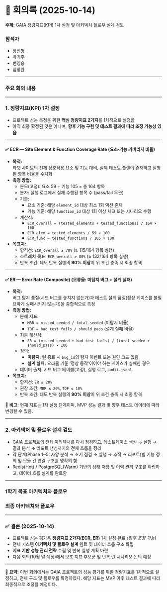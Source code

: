 # 📑 회의록 (2025-10-14)

**주제:** GAIA 정량지표(KPI) 1차 설정 및 아키텍처·플로우 설계 검토  

### 참석자
- 장진형  
- 박기주  
- 변영승  
- 심창완  

---

### 주요 회의 내용

---

### 1. 정량지표(KPI) 1차 설정  
- 프로젝트 성능 측정을 위한 **핵심 정량지표 2가지**를 1차적으로 설정함  
- 아직 최종 확정된 것은 아니며, **향후 기능 구현 및 테스트 결과에 따라 조정 가능성 있음**

---

#### ✅ ECR — Site Element & Function Coverage Rate (요소·기능 커버리지 비율)
- **목적:**  
  타겟 사이트의 전체 상호작용 요소 및 기능 대비, 실제 테스트 플랜이 존재하고 실행된 항목 비율을 수치화  
- **측정 방법:**  
  - 분모(고정): 요소 59 + 기능 105 = 총 164 항목  
  - 분자: 실행 로그에서 실제 수행된 항목 수 (pass/fail 무관)  
  - 기준:  
    - 요소 기준: 해당 `element_id` 대상 최소 1회 액션 존재  
    - 기능 기준: 해당 `function_id` 대상 1회 이상 체크 또는 시나리오 수행  
  - 계산식:  
    - `ECR_overall = (tested_elements + tested_functions) / 164 × 100`  
    - `ECR_elem = tested_elements / 59 × 100`  
    - `ECR_func = tested_functions / 105 × 100`  
- **목표치:**  
  - 합격선: `ECR_overall ≥ 70%` (≥ 115/164 항목 실행)  
  - 스트레치 목표: `ECR_overall ≥ 80%` (≥ 132/164 항목 실행)  
  - 반복 조건: 데모 반복 실행의 **90% 이상**이 위 조건 충족 시 최종 합격

---

#### ✅ ER — Error Rate (Composite) (오류율: 미탐지 버그 + 설계 실패)
- **목적:**  
  버그 탐지 품질(시드 버그를 놓치지 않는가)과 테스트 설계 품질(정상 케이스를 불필요하게 실패시키지 않는가)을 종합적으로 측정  
- **측정 방법:**  
  - 분해 지표:  
    - `MBR = missed_seeded / total_seeded` (미탐지 비율)  
    - `TQF = bad_test_fails / should_pass` (설계 실패 비율)  
  - 최종 계산식:  
    - `ER = (missed_seeded + bad_test_fails) / (total_seeded + should_pass) × 100`  
  - 정의:  
    - **미탐지:** 런 종료 시 `bug_id`의 탐지 이벤트 또는 원인 코드 없음  
    - **설계 실패:** 오라클 기준 ‘정상 동작’이어야 하는 케이스가 실패한 경우  
  - 데이터 출처: 시드 버그 테이블(고정), 실행 로그, `audit.jsonl`  
- **목표치:**  
  - 합격선: `ER ≤ 20%`  
  - 권장 조건: `MBR ≤ 20%`, `TQF ≤ 10%`  
  - 반복 조건: 데모 반복 실행의 **90% 이상**이 위 조건 충족 시 최종 합격

📌 **비고:** 현재 지표는 1차 설정 단계이며, MVP 성능 결과 및 향후 테스트 데이터에 따라 변경될 수 있음.

---

### 2. 아키텍처 및 플로우 설계 검토  
- GAIA 프로젝트의 전체 아키텍처를 다시 점검하고, 테스트케이스 생성 → 실행 → 결과 분석 → 리포트 생성까지의 전체 흐름을 정리  
- 각 단계(Phase 1~5: 사양 분석 → 초기 점검 → 실행 → 추적 → 리포트)별 기능 정의 및 모듈 간 연결 구조를 명확히 함  
- Redis(Hot) / PostgreSQL(Warm) 기반의 상태 저장 및 이력 관리 구조를 확립하고, 데이터 흐름 설계를 완료함

---

### 1학기 목표 아키텍처와 플로우



### 최종 아키텍쳐와 플로우

---

### ✅ 결론 (2025-10-14)  
- 프로젝트 성능 평가용 **정량지표 2가지(ECR, ER)** 1차 설정 완료 *(향후 조정 가능)*  
- 전체 시스템 **아키텍처 및 플로우 설계** 완료 및 데이터 흐름 구조 확립  
- **지표 기반 성능 관리 전략** 수립 및 반복 실행 계획 마련  
- 다음 회의(10월 말 예정)에서 보조 지표 후보군 및 반복 런 시나리오 논의 예정

---

📌 **요약:** 이번 회의에서는 GAIA 프로젝트의 성능 평가를 위한 정량지표를 1차적으로 설정하고, 전체 구조 및 플로우를 확정하였다. 해당 지표는 MVP 이후 테스트 결과에 따라 최종적으로 조정될 예정이다.
